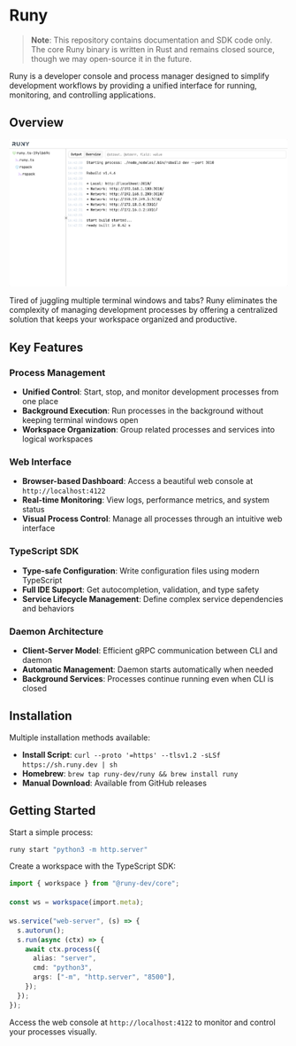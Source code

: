 # Runy

> **Note**: This repository contains documentation and SDK code only. The core Runy binary is written in Rust and remains closed source, though we may open-source it in the future.

Runy is a developer console and process manager designed to simplify development workflows by providing a unified interface for running, monitoring, and controlling applications.

## Overview

![Runy screenshot](./docs/src/assets/screen.png)

Tired of juggling multiple terminal windows and tabs? Runy eliminates the complexity of managing development processes by offering a centralized solution that keeps your workspace organized and productive.

## Key Features

### Process Management
- **Unified Control**: Start, stop, and monitor development processes from one place
- **Background Execution**: Run processes in the background without keeping terminal windows open
- **Workspace Organization**: Group related processes and services into logical workspaces

### Web Interface
- **Browser-based Dashboard**: Access a beautiful web console at `http://localhost:4122`
- **Real-time Monitoring**: View logs, performance metrics, and system status
- **Visual Process Control**: Manage all processes through an intuitive web interface

### TypeScript SDK
- **Type-safe Configuration**: Write configuration files using modern TypeScript
- **Full IDE Support**: Get autocompletion, validation, and type safety
- **Service Lifecycle Management**: Define complex service dependencies and behaviors

### Daemon Architecture
- **Client-Server Model**: Efficient gRPC communication between CLI and daemon
- **Automatic Management**: Daemon starts automatically when needed
- **Background Services**: Processes continue running even when CLI is closed

## Installation

Multiple installation methods available:

- **Install Script**: `curl --proto '=https' --tlsv1.2 -sLSf https://sh.runy.dev | sh`
- **Homebrew**: `brew tap runy-dev/runy && brew install runy`
- **Manual Download**: Available from GitHub releases

## Getting Started

Start a simple process:
```bash
runy start "python3 -m http.server"
```

Create a workspace with the TypeScript SDK:
```typescript
import { workspace } from "@runy-dev/core";

const ws = workspace(import.meta);

ws.service("web-server", (s) => {
  s.autorun();
  s.run(async (ctx) => {
    await ctx.process({
      alias: "server",
      cmd: "python3",
      args: ["-m", "http.server", "8500"],
    });
  });
});
```

Access the web console at `http://localhost:4122` to monitor and control your processes visually.